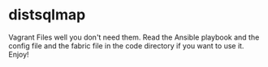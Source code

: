 # distsqlmap
Vagrant Files well you don't need them.
Read the Ansible playbook and the config file and the fabric file in the code directory if you want to use it.
Enjoy!
